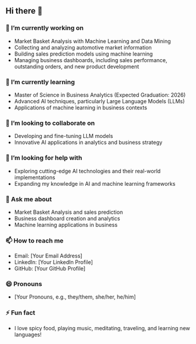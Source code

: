 ## Hi there 👋

### 🔭 I’m currently working on  
- Market Basket Analysis with Machine Learning and Data Mining  
- Collecting and analyzing automotive market information  
- Building sales prediction models using machine learning  
- Managing business dashboards, including sales performance, outstanding orders, and new product development  

### 🌱 I’m currently learning  
- Master of Science in Business Analytics (Expected Graduation: 2026)  
- Advanced AI techniques, particularly Large Language Models (LLMs)  
- Applications of machine learning in business contexts  

### 👯 I’m looking to collaborate on  
- Developing and fine-tuning LLM models  
- Innovative AI applications in analytics and business strategy  

### 🤔 I’m looking for help with  
- Exploring cutting-edge AI technologies and their real-world implementations  
- Expanding my knowledge in AI and machine learning frameworks  

### 💬 Ask me about  
- Market Basket Analysis and sales prediction  
- Business dashboard creation and analytics  
- Machine learning applications in business  

### 📫 How to reach me  
- Email: [Your Email Address]  
- LinkedIn: [Your LinkedIn Profile]  
- GitHub: [Your GitHub Profile]  

### 😄 Pronouns  
- [Your Pronouns, e.g., they/them, she/her, he/him]  

### ⚡ Fun fact  
- I love spicy food, playing music, meditating, traveling, and learning new languages!  
